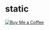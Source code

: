# static

[![Buy Me a Coffee](https://srv-cdn.himpfen.io/badges/buymeacoffee/buymeacoffee-flat.svg)](https://clicksrv.net/d-)
